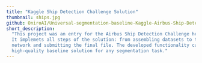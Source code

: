 ```yaml
---
title: "Kaggle Ship Detection Challenge Solution"
thumbnail: ships.jpg
github: OniroAI/Universal-segmentation-baseline-Kaggle-Airbus-Ship-Detection
short_description:
  "This project was an entry for the Airbus Ship Detection Challenge held on Kaggle.
  It implemets all steps of the solution: from assembling datasets to training the neural
  network and submitting the final file. The developed functionality can be used as a universal
  high-quality baseline solution for any segmentation task."
---
```

